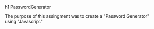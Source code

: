 h1 PasswordGenerator

The purpose of this assingment was to create a "Password Generator" using "Javascript." 
